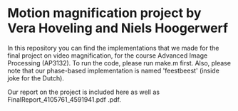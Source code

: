 # Motion magnification project by Vera Hoveling and Niels Hoogerwerf

In this repository you can find the implementations that we made for the final project on video magnification, for the course Advanced Image Processing (AP3132). To run the code, please run make.m first. Also, please note that our phase-based implementation is named 'feestbeest' (inside joke for the Dutch).

Our report on the project is included here as well as FinalReport_4105761_4591941.pdf
.pdf.
